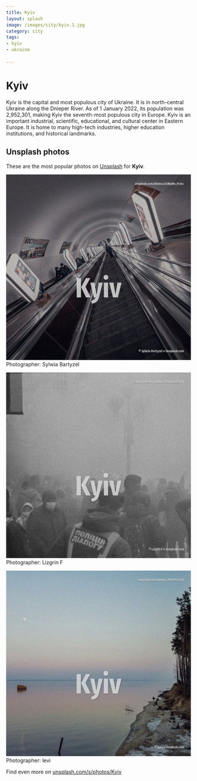 ```yaml
---
title: Kyiv
layout: splash
image: /images/city/kyiv.1.jpg
category: city
tags:
- kyiv
- ukraine

---
```

# Kyiv

Kyiv  is the capital and most populous city of Ukraine. It is in north-central Ukraine along the Dnieper River. As of 1 January 2022, its population was 2,952,301, making Kyiv the seventh-most populous city in  Europe. Kyiv is an important industrial, scientific, educational, and cultural center in Eastern Europe. It is home to many high-tech industries, higher education institutions, and historical landmarks. 

 
## Unsplash photos
These are the most popular photos on [Unsplash](https://unsplash.com) for **Kyiv**.
 
![Kyiv](/images/city/kyiv.1.jpg)
Photographer:  Sylwia Bartyzel
 
![Kyiv](/images/city/kyiv.2.jpg)
Photographer:  Lizgrin F
 
![Kyiv](/images/city/kyiv.3.jpg)
Photographer:  levi
 
Find even more on [unsplash.com/s/photos/Kyiv](https://unsplash.com/s/photos/Kyiv)
 
